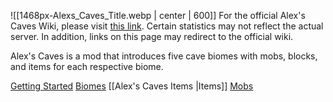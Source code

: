 ![[1468px-Alexs_Caves_Title.webp | center | 600]]
For the official Alex's Caves Wiki, please visit [this link](https://alexscaves.wiki.gg/wiki/Main_Page). Certain statistics may not reflect the actual server. In addition, links on this page may redirect to the official wiki.

Alex's Caves is a mod that introduces five cave biomes with mobs, blocks, and items for each respective biome.

[Getting Started](https://alexscaves.wiki.gg/wiki/Guides/Getting_Started)
[Biomes](https://alexscaves.wiki.gg/wiki/Biomes)
[[Alex's Caves Items |Items]]
[Mobs](https://alexscaves.wiki.gg/wiki/Main_Page)
